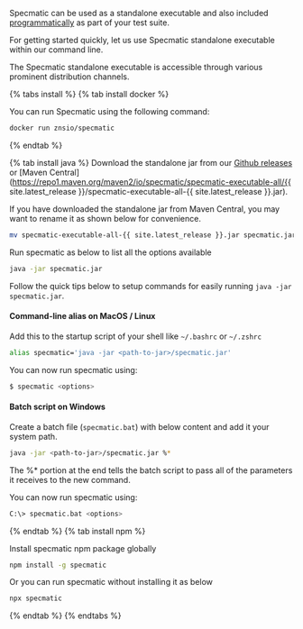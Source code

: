 Specmatic can be used as a standalone executable and also included [programmatically](https://specmatic.in/documentation/service_virtualization_tutorial.html#programmatically-starting-stub-server-within-tests) as part of your test suite.

For getting started quickly, let us use Specmatic standalone executable within our command line.

The Specmatic standalone executable is accessible through various prominent distribution channels.

{% tabs install %}
{% tab install docker %}

You can run Specmatic using the following command:

``` bash
docker run znsio/specmatic
```

{% endtab %}

{% tab install java %}
Download the standalone jar from our [Github releases](<https://github.com/znsio/specmatic/releases/download/{{ site.latest_release }}/specmatic.jar>) or [Maven Central](https://repo1.maven.org/maven2/io/specmatic/specmatic-executable-all/{{ site.latest_release }}/specmatic-executable-all-{{ site.latest_release }}.jar).

If you have downloaded the standalone jar from Maven Central, you may want to rename it as shown below for convenience.

```bash
mv specmatic-executable-all-{{ site.latest_release }}.jar specmatic.jar
```

Run specmatic as below to list all the options available
```bash
java -jar specmatic.jar
```

Follow the quick tips below to setup commands for easily running `java -jar specmatic.jar`.

#### Command-line alias on MacOS / Linux

Add this to the startup script of your shell like `~/.bashrc` or `~/.zshrc`

``` bash
alias specmatic='java -jar <path-to-jar>/specmatic.jar'
```

You can now run specmatic using:

``` bash
$ specmatic <options>
```

#### Batch script on Windows

Create a batch file (`specmatic.bat`) with below content and add it your system path.

```  bash
java -jar <path-to-jar>/specmatic.jar %*
```
The %* portion at the end tells the batch script to pass all of the parameters it receives to the new command.

You can now run specmatic using:

``` bash
C:\> specmatic.bat <options>
```

{% endtab %}
{% tab install npm %}

Install specmatic npm package globally 

``` bash
npm install -g specmatic
```

Or you can run specmatic without installing it as below 

``` bash
npx specmatic
```
{% endtab %}
{% endtabs %}
